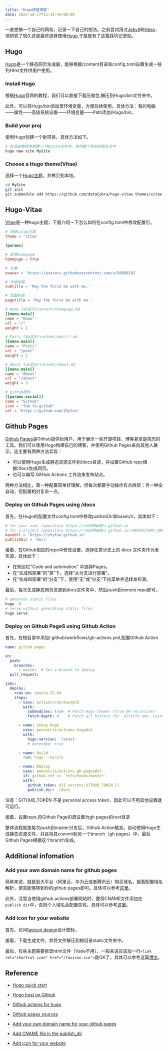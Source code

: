 ```yaml
---
title: "Hugo搭建博客"
date: 2022-10-17T13:34:43+08:00
---
```


一直想搞一个自己的网站，记录一下自己的想法。之前尝试用过[JekyII](https://jekyllrb.com/)和[Hexo](https://hexo.io/zh-cn/)，但研究了很久还是最终选择使用[Hugo](https://gohugo.io/),于是就有了这篇踩坑记录贴。

## Hugo

[Hugo](https://gohugo.io/)是一个静态网页生成器，能够根据/content目录和config.toml设置生成一些列Html文件供用户使用。

### Install Hugo

根据[Hugo](https://gohugo.io/getting-started/installing/)官网的教程，我们可以直接下载压缩包,解压到Hugo/bin文件夹中。

此外，可以将Hugo/bin添加至环境变量，方便后续使用。具体方法：我的电脑——属性——高级系统设置——环境变量——Path添加/Hugo/bin。

### Build your proj

使用Hugo创建一个新项目，具体方法如下。

``` bash
# 在当前路径中新建一个MySite文件夹，保存整个网站的相关文件
hugo new site MySite
```

### Choose a Hugo theme(Vitae)

选择一个[Hugo主题](https://themes.gohugo.io/)，并拷贝到本地。

``` bash
cd MySite
git init
git submodule add https://github.com/dataCobra/hugo-vitae themes/vitae
```

## Hugo-Vitae

[Vitae](https://github.com/dataCobra/hugo-vitae)是一种hugo主题，下面介绍一下怎么如何在config.toml中修改配置它。

``` toml
# 选择vitae主题
theme = 'vitae'

[params]

# 启用homepage
homepage = true

# 头像
avatar = 'https://avatars.githubusercontent.com/u/56868292'

# 次级标题
subtitle = 'May the force be with me.'

# 页面标题
pagetitle = 'May the force be with me.'

# Home tab显示/content/homepage.md
[[menu.main]]
name = "Home"
url = "/"
weight = 1

# Posts tab显示/content/post/*.md
[[menu.main]]
name = "Posts"
url = "/post"
weight = 2

# About tab显示/content/about.md
[[menu.main]]
name = "About"
url = "/about"
weight = 3

# github图标
[[params.social]]
name = "Github"
icon = "fab fa-github"
url = "https://github.com/Zhytou"

```

## Github Pages

[Github Pages](https://docs.github.com/en/pages)是Github提供给用户，用于展示一些开源项目、博客甚至是简历的工具。我们可以使用Hugo构建自己的博客，并使用Github Pages来向其他人展示。这主要有两种方法实现：

+ 可以使用Hugo生成静态资源文件到/docs目录，并设置Github repo根据/docs生成网页。
+ 也可以编写 GitHub Actions 工作流来发布站点。

两种方法相比，第一种配置简单好理解，但每次都要手动操作有点麻烦；另一种全自动，但配置相对复杂一点。

### Deploy on Github Pages using /docs

首先，在Hugo的配置文件config.toml中修改publishDir和baseUrl，具体如下：

``` toml
# for your user repository https://<USERNAME>.github.io 
# for a project repository https://<USERNAME>.github.io/<REPOSITORY_NAME> 
baseUrl = 'https://zhytou.github.io'
publishDir = 'docs'
```

接着，在Github相应的repo中修改设置，选择任意分支上的 docs 文件夹作为发布源，具体如下：

+ 在侧边栏"Code and automation" 中选择Pages。
+ 在“生成和部署”的“源”下，选择“从分支进行部署”。
+ 在“生成和部署”的“分支”下，使用“无”或“分支”下拉菜单并选择发布源。

最后，每次生成静态网页资源到docs文件夹中，然后push到remote repo即可。

``` bash
# generate static files
hugo -D
# serve without generating static files
hugo serve
```

### Deploy on Github PageS using Github Action

首先，在根目录中添加/.github/workflows/gh-actions.yml,配置Github Action

``` yml
name: github pages

on:
  push:
    branches:
      - master  # Set a branch to deploy
  pull_request:

jobs:
  deploy:
    runs-on: ubuntu-22.04
    steps:
      - uses: actions/checkout@v3
        with:
          submodules: true  # Fetch Hugo themes (true OR recursive)
          fetch-depth: 0    # Fetch all history for .GitInfo and .Lastmod

      - name: Setup Hugo
        uses: peaceiris/actions-hugo@v2
        with:
          hugo-version: 'latest'
          # extended: true

      - name: Build
        run: hugo --minify

      - name: Deploy
        uses: peaceiris/actions-gh-pages@v3
        if: github.ref == 'refs/heads/master'
        with:
          github_token: ${{ secrets.GITHUB_TOKEN }}
          publish_dir: ./docs
```

注意：GITHUB_TOKEN 不是 personal access token，因此可以不用其他设置就可运行。

接着，设置repo,将Github Page的源设置为gh pages的root目录

整体流程就是每次push到master分支后，Github Action触发。自动使用Hugo生成静态资源文件，并且将其commit到另一个branch（gh pages）中，最后Github Pages根据这个branch生成。

## Additional infomation

### Add your own domain name for github pages

简单来说，就是到大平台（阿里云、华为云或者腾讯云）购买域名，接着配置域名解析，使其能够转到你的github pages即可。具体可以参考[这里](https://www.zhihu.com/question/31377141)。

此外，注意当使用github actions部署网站时，要将CNAME文件添加在`publish_dir`中，否则个人域名会配置失败。具体可以参考[这里](https://github.com/peaceiris/actions-gh-pages#%EF%B8%8F-add-cname-file-cname)。

### Add icon for your website

首先，访问[favicon design](https://favicon.io/favicon-generator/)设计图标。

接着，下载生成文件，并将文件解压到根目录static文件夹中。

最后，有些主题需要修改html文件（Vatie不用），一般来说应该加一行`<link rel="shortcut icon" href="/favicon.ico">`就OK了。具体可以参考这篇[博文](https://ibrights.github.io/post/blog20210527/)。

## Reference

+ [Hugo quick start](https://gohugo.io/getting-started/quick-start/)

+ [Hugo host on Github](https://gohugo.io/hosting-and-deployment/hosting-on-github/)

+ [Github actions for hugo](https://github.com/marketplace/actions/hugo-setup)

+ [Github pages sources](https://docs.github.com/cn/pages/getting-started-with-github-pages/configuring-a-publishing-source-for-your-github-pages-site)

+ [Add your own domain name for your github pages](https://www.zhihu.com/question/31377141)

+ [Add CNAME file in the publish_dir](https://github.com/peaceiris/actions-gh-pages#%EF%B8%8F-add-cname-file-cname)

+ [Add icon for your website](https://ibrights.github.io/post/blog20210527/)
